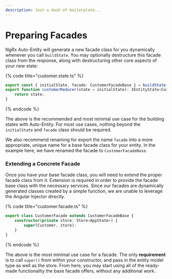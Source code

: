 ```yaml
---
description: Just a dash of boilerplate...
---
```


# Preparing Facades

NgRx Auto-Entity will generate a new facade class for you dynamically whenever you call `buildState`. You may optionally destructure this facade class from the response, along with destructuring other core aspects of your new state:

{% code title="customer.state.ts" %}
```typescript
export const { initialState, facade: CustomerFacadeBase } = buildState(Customer);
export function customerReducer(state = initialState): IEntityState<Customer> {
    return state;
}
```
{% endcode %}

The above is the recommended and most minimal use case for the building states with Auto-Entity. For most use cases, nothing beyond the `initialState` and `facade` class should be required. 

We also recommend renaming for export the name `facade` into a more appropriate, unique name for a base facade class for your entity. In the example here, we have renamed the facade to `CustomerFacadeBase`.

### Extending a Concrete Facade

Once you have your base facade class, you will need to extend the proper facade class from it. Extension is required in order to provide the facade base class with the necessary services. Since our facades are dynamically generated classes created by a simple function, we are unable to leverage the Angular Injector directly.

{% code title="customer.facade.ts" %}
```typescript
export class CustomerFacade extends CustomerFacadeBase {
    constructor(private store: Store<AppState>) {
        super(Customer, store);
    }
}
```
{% endcode %}

The above is the most minimal use case for a facade. The only **requirement** is to call `super()` from within your constructor, and pass in the entity model type as well as the store. From here, you may start using all of the ready-made functionality the base facade offers, without any additional work. 

